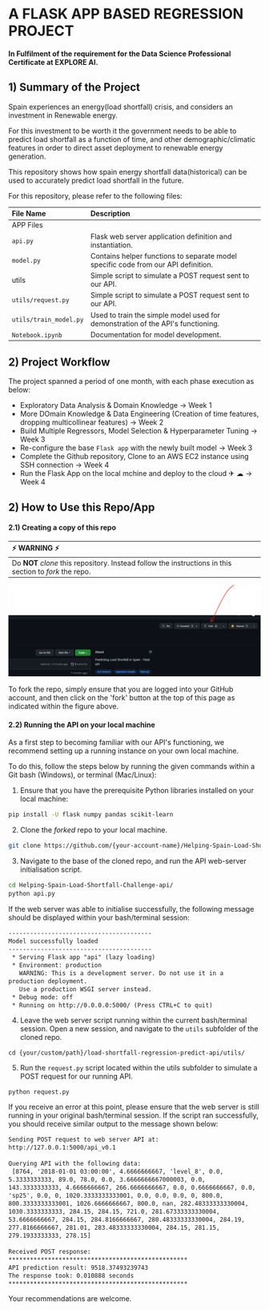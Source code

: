 # A FLASK APP BASED REGRESSION PROJECT

#### In Fulfilment of the requirement for the Data Science Professional Certificate at EXPLORE AI.


## 1) Summary of the Project
Spain experiences an energy(load shortfall) crisis, and considers an investment in Renewable energy.

For this investment to be worth it the government needs to be able to predict load shortfall as a function of time, and other demographic/climatic features in order to direct asset deployment to renewable energy generation.

This repository shows how spain energy shortfall data(historical) can be used to accurately predict load shortfall in the future.

For this repository, please refer to the following files:

| File Name              | Description                                                                       |
| :--------------------- | :---------------------------------------------------------------------------------|
| APP Files              |                                                                                   |
| `api.py`               | Flask web server application definition and instantiation.                        |
| `model.py`             | Contains helper functions to separate model specific code from our API definition.|
| utils                  | Simple script to simulate a POST request sent to our API.                         |
| `utils/request.py`     | Simple script to simulate a POST request sent to our API.                         | 
| `utils/train_model.py` | Used to train the simple model used for demonstration of the API's functioning.   |
| `Notebook.ipynb`       | Documentation for model development.                                              |

## 2) Project Workflow
The project spanned a period of one month, with each phase execution as below:
 - Exploratory Data Analysis & Domain Knowledge -> Week 1
 - More DOmain Knowledge & Data Engineering (Creation of time features, dropping multicollinear features) -> Week 2
 - Build Multiple Regressors, Model Selection & Hyperparameter Tuning -> Week 3
 - Re-configure the base ```Flask app``` with the newly built model -> Week 3
 - Complete the Github repository, Clone to an AWS EC2 instance using SSH connection -> Week 4
 - Run the Flask App on the local mchine and deploy to the cloud ✈ ☁ -> Week 4
 
## 2) How to Use this Repo/App

#### 2.1) Creating a copy of this repo

| ⚡️ WARNING ⚡️ |
|:--------------------|
|Do **NOT** *clone* this repository. Instead follow the instructions in this section to *fork* the repo.|

![Fork Repo](assets/imgs/Fork_api_repo.png)  

To fork the repo, simply ensure that you are logged into your GitHub account, and then click on the 'fork' button at the top of this page as indicated within the figure above.

#### 2.2) Running the API on your local machine

As a first step to becoming familiar with our API's functioning, we recommend setting up a running instance on your own local machine.

To do this, follow the steps below by running the given commands within a Git bash (Windows), or terminal (Mac/Linux):

 1. Ensure that you have the prerequisite Python libraries installed on your local machine:

 ```bash
 pip install -U flask numpy pandas scikit-learn
 ```

 2. Clone the *forked* repo to your local machine.

 ```bash
 git clone https://github.com/{your-account-name}/Helping-Spain-Load-Shortfall-Challenge-api.git
 ```  

 3. Navigate to the base of the cloned repo, and run the API web-server initialisation script.


 ```bash
 cd Helping-Spain-Load-Shortfall-Challenge-api/
 python api.py
 ```

 If the web server was able to initialise successfully, the following message should be displayed within your bash/terminal session:

```
----------------------------------------
Model successfully loaded
----------------------------------------
 * Serving Flask app "api" (lazy loading)
 * Environment: production
   WARNING: This is a development server. Do not use it in a production deployment.
   Use a production WSGI server instead.
 * Debug mode: off
 * Running on http://0.0.0.0:5000/ (Press CTRL+C to quit)
```

4. Leave the web server script running within the current bash/terminal session. Open a new session, and navigate to the `utils` subfolder of the cloned repo.

```
cd {your/custom/path}/load-shortfall-regression-predict-api/utils/
```

5. Run the `request.py` script located within the utils subfolder to simulate a POST request for our running API.

```
python request.py
```


If you receive an error at this point, please ensure that the web server is still running in your original bash/terminal session. If the script ran successfully, you should receive similar output to the message shown below:


```
Sending POST request to web server API at: http://127.0.0.1:5000/api_v0.1

Querying API with the following data: 
 [8764, '2018-01-01 03:00:00', 4.6666666667, 'level_8', 0.0, 5.3333333333, 89.0, 78.0, 0.0, 3.6666666667000003, 0.0, 143.3333333333, 4.6666666667, 266.6666666667, 0.0, 0.6666666667, 0.0, 'sp25', 0.0, 0, 1020.3333333333001, 0.0, 0.0, 0.0, 0, 800.0, 800.3333333333001, 1026.6666666667, 800.0, nan, 282.48333333330004, 1030.3333333333, 284.15, 284.15, 721.0, 281.67333333330004, 53.6666666667, 284.15, 284.8166666667, 280.48333333330004, 284.19, 277.8166666667, 281.01, 283.48333333330004, 284.15, 281.15, 279.1933333333, 278.15]

Received POST response:
**************************************************
API prediction result: 9518.37493239743
The response took: 0.010888 seconds
**************************************************
```

Your recommendations are welcome.
